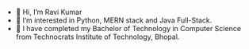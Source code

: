 - 👋 Hi, I’m Ravi Kumar
- 👀 I’m interested in Python, MERN stack and Java Full-Stack.
- 🌱 I have completed my Bachelor of Technology in Computer Science from Technocrats Institute of Technology, Bhopal.
 <!-- -  I’m looking to collaborate on .. -->


<!---
cyboravidell/cyboravidell is a ✨ special ✨ repository because its `README.md` (this file) appears on your GitHub profile.
You can click the Preview link to take a look at your changes.
--->
